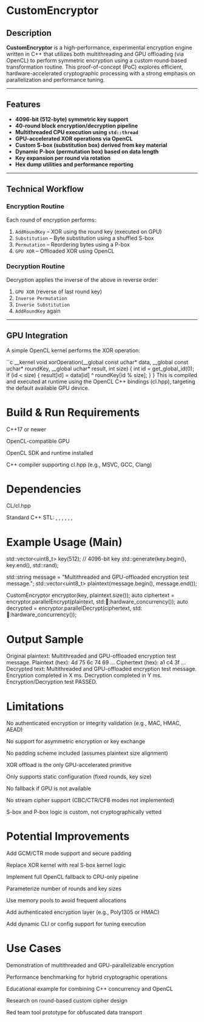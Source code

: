 # CustomEncryptor

## Description

**CustomEncryptor** is a high-performance, experimental encryption engine written in C++ that utilizes both multithreading and GPU offloading (via OpenCL) to perform symmetric encryption using a custom round-based transformation routine. This proof-of-concept (PoC) explores efficient, hardware-accelerated cryptographic processing with a strong emphasis on parallelization and performance tuning.

---

## Features

- **4096-bit (512-byte) symmetric key support**
- **40-round block encryption/decryption pipeline**
- **Multithreaded CPU execution using `std::thread`**
- **GPU-accelerated XOR operations via OpenCL**
- **Custom S-box (substitution box) derived from key material**
- **Dynamic P-box (permutation box) based on data length**
- **Key expansion per round via rotation**
- **Hex dump utilities and performance reporting**

---

## Technical Workflow

### Encryption Routine

Each round of encryption performs:

1. `AddRoundKey` – XOR using the round key (executed on GPU)
2. `Substitution` – Byte substitution using a shuffled S-box
3. `Permutation` – Reordering bytes using a P-box
4. `GPU XOR` – Offloaded XOR using OpenCL

### Decryption Routine

Decryption applies the inverse of the above in reverse order:

1. `GPU XOR` (reverse of last round key)
2. `Inverse Permutation`
3. `Inverse Substitution`
4. `AddRoundKey` again

---

## GPU Integration

A simple OpenCL kernel performs the XOR operation:

``c
__kernel void xorOperation(__global const uchar* data, __global const uchar* roundKey, __global uchar* result, int size) {
    int id = get_global_id(0);
    if (id < size) {
        result[id] = data[id] ^ roundKey[id % size];
    }
}
This is compiled and executed at runtime using the OpenCL C++ bindings (cl.hpp), targeting the default available GPU device.

# Build & Run Requirements
C++17 or newer

OpenCL-compatible GPU

OpenCL SDK and runtime installed

C++ compiler supporting cl.hpp (e.g., MSVC, GCC, Clang)

# Dependencies
CL/cl.hpp

Standard C++ STL: <thread>, <vector>, <random>, <chrono>, <numeric>, <stdexcept>, <algorithm>

# Example Usage (Main)
std::vector<uint8_t> key(512);  // 4096-bit key
std::generate(key.begin(), key.end(), std::rand);

std::string message = "Multithreaded and GPU-offloaded encryption test message.";
std::vector<uint8_t> plaintext(message.begin(), message.end());

CustomEncryptor encryptor(key, plaintext.size());
auto ciphertext = encryptor.parallelEncrypt(plaintext, std::thread::hardware_concurrency());
auto decrypted = encryptor.parallelDecrypt(ciphertext, std::thread::hardware_concurrency());

# Output Sample
Original plaintext: Multithreaded and GPU-offloaded encryption test message.
Plaintext (hex): 4d 75 6c 74 69 ...
Ciphertext (hex): a1 c4 3f ...
Decrypted text: Multithreaded and GPU-offloaded encryption test message.
Encryption completed in X ms.
Decryption completed in Y ms.
Encryption/Decryption test PASSED.

# Limitations
No authenticated encryption or integrity validation (e.g., MAC, HMAC, AEAD)

No support for asymmetric encryption or key exchange

No padding scheme included (assumes plaintext size alignment)

XOR offload is the only GPU-accelerated primitive

Only supports static configuration (fixed rounds, key size)

No fallback if GPU is not available

No stream cipher support (CBC/CTR/CFB modes not implemented)

S-box and P-box logic is custom, not cryptographically vetted

# Potential Improvements
Add GCM/CTR mode support and secure padding

Replace XOR kernel with real S-box kernel logic

Implement full OpenCL fallback to CPU-only pipeline

Parameterize number of rounds and key sizes

Use memory pools to avoid frequent allocations

Add authenticated encryption layer (e.g., Poly1305 or HMAC)

Add dynamic CLI or config support for tuning execution

# Use Cases
Demonstration of multithreaded and GPU-parallelizable encryption

Performance benchmarking for hybrid cryptographic operations

Educational example for combining C++ concurrency and OpenCL

Research on round-based custom cipher design

Red team tool prototype for obfuscated data transport
